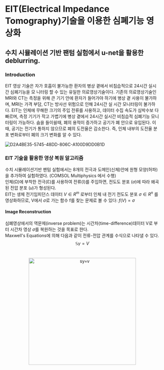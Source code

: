 # EIT(Electrical Impedance Tomography)기술을 이용한 심폐기능 영상화 
## 수치 시뮬레이션 기반 팬텀 실험에서 u-net을 활용한 deblurring.

### Introduction
EIT 영상 기술은 자가 호흡이 불가능한 환자의 병상 곁에서 비침습적으로 24시간 실시간 심폐기능을 모 니터링 할 수 있는 유일한 의료영상기술이다. 기존의 의료영상기술인 MRI와 CT는 측정을 위해 큰 기기 안에 환자가 들어가야 하기에 병상 곁 사용이 불가하며, MRI는 가격 부담, CT는 방사선 위험으로 인해 24시간 실 시간 모니터링이 불가하다. EIT는 인체에 무해한 크기의 주입 전류를 사용하고, 데이터 수집 속도가 심박수보 다 빠르며, 측정 기기가 작고 가볍기에 병상 곁에서 24시간 실시간 비침습적 심폐기능 모니터링이 가능하다.
숨을 들이쉴때, 폐의 용적이 증가하고 공기가 폐 안으로 유입된다. 이때, 공기는 전기가 통하지 않으므로 폐의 도전율은 감소한다. 즉, 인체 내부의 도전율 분포 변화로부터 폐의 크기 변화를 알 수 있다.

![D2A4BE35-5745-48DD-806C-A100D9DD0B1D](https://github.com/jmseo1216/EIT_Deblurring/assets/159675684/baa78a74-8460-4eb0-a15c-1c5e57579f8c)

### EIT 기술을 활용한 영상 복원 알고리즘
수치 시뮬레이션기반 팬텀 실험에서는 8개의 전극과 도메인(신체)안에 원형 모양(허파)을 추가하여 실험하였다. (COMSOL Multiphysics 에서 수행) <br>
인체(Ω)에 부착한 전극(Ɛ)를 사용하여 전류(I)를 주입하면, 전도도 분포 ($\sigma$)에 따라 왜곡된 전압 분포 (𝑢)가 형성된다.  
EIT는 생체 전기임피던스 데이터 $V \in R^m$ 로부터 인체 내 전기 전도도 분포 $\sigma \in R^n$ 를 영상화하므로, V에서 $\sigma$로 가는 함수 f를 찾는 문제로 볼 수 있다: $f(V) = \sigma$

#### Image Reconstruction 
심폐영상에서의 역문제(inverse problem)는 시간차(time-difference)데이터 V로 부터 시간차 영상 $\sigma$를 복원하는 것을 목표로 한다. <br>
Maxwell's Equations에 의해 다음과 같이 전류-전압 관계를 수식으로 나타낼 수 있다. <br>
$$\mathbb{S}\gamma = V$$ <br><p align="center">
  <img width="350" alt="sy=v" src="https://github.com/jmseo1216/EIT_Deblurring/assets/159675684/e42feab0-eb73-4857-90d9-52cb6226b8ae">
</p>
